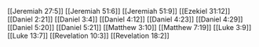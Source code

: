 [[Jeremiah 27:5]]
[[Jeremiah 51:6]]
[[Jeremiah 51:9]]
[[Ezekiel 31:12]]
[[Daniel 2:21]]
[[Daniel 3:4]]
[[Daniel 4:12]]
[[Daniel 4:23]]
[[Daniel 4:29]]
[[Daniel 5:20]]
[[Daniel 5:21]]
[[Matthew 3:10]]
[[Matthew 7:19]]
[[Luke 3:9]]
[[Luke 13:7]]
[[Revelation 10:3]]
[[Revelation 18:2]]
